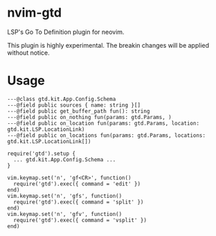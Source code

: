 # nvim-gtd

LSP's Go To Definition plugin for neovim.

This plugin is highly experimental.
The breakin changes will be applied without notice.

# Usage

```
---@class gtd.kit.App.Config.Schema
---@field public sources { name: string }[]
---@field public get_buffer_path fun(): string
---@field public on_nothing fun(params: gtd.Params, )
---@field public on_location fun(params: gtd.Params, location: gtd.kit.LSP.LocationLink)
---@field public on_locations fun(params: gtd.Params, locations: gtd.kit.LSP.LocationLink[])

require('gtd').setup {
  ... gtd.kit.App.Config.Schema ...
}

vim.keymap.set('n', 'gf<CR>', function()
  require('gtd').exec({ command = 'edit' })
end)
vim.keymap.set('n', 'gfs', function()
  require('gtd').exec({ command = 'split' })
end)
vim.keymap.set('n', 'gfv', function()
  require('gtd').exec({ command = 'vsplit' })
end)
```
